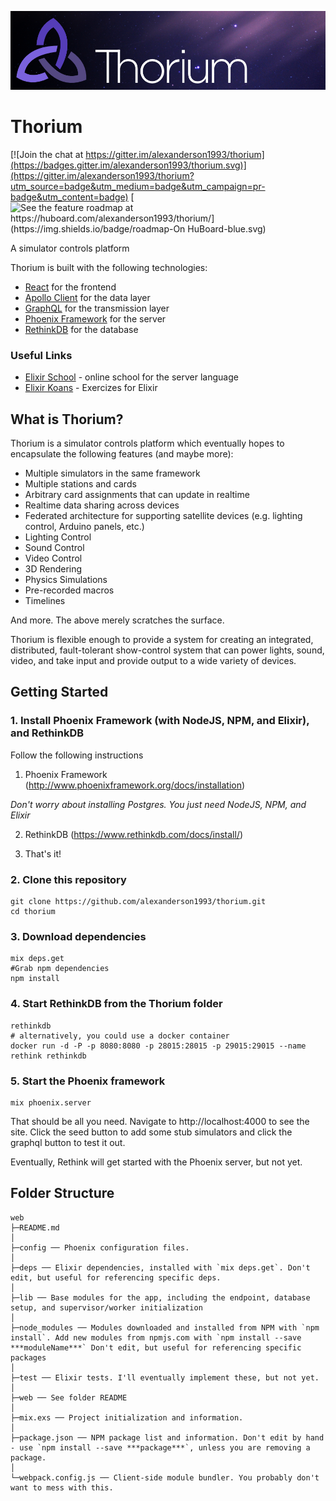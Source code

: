 ![Thorium](github-banner.png)
# Thorium

[![Join the chat at https://gitter.im/alexanderson1993/thorium](https://badges.gitter.im/alexanderson1993/thorium.svg)](https://gitter.im/alexanderson1993/thorium?utm_source=badge&utm_medium=badge&utm_campaign=pr-badge&utm_content=badge)
[![See the feature roadmap at https://huboard.com/alexanderson1993/thorium/](https://img.shields.io/badge/roadmap-On HuBoard-blue.svg)](https://huboard.com/alexanderson1993/thorium/)

A simulator controls platform

Thorium is built with the following technologies:
* [React](https://facebook.github.io/react/) for the frontend
* [Apollo Client](http://www.apollostack.com/) for the data layer
* [GraphQL](http://graphql.org) for the transmission layer
* [Phoenix Framework](http://phoenixframework.org/) for the server
* [RethinkDB](https://www.rethinkdb.com/) for the database


### Useful Links
* [Elixir School](http://elixirschool.com/) - online school for the server language
* [Elixir Koans](https://github.com/elixirkoans/elixir-koans) - Exercizes for Elixir

## What is Thorium?
Thorium is a simulator controls platform which eventually hopes to encapsulate the following features (and maybe more):
* Multiple simulators in the same framework
* Multiple stations and cards
* Arbitrary card assignments that can update in realtime
* Realtime data sharing across devices
* Federated architecture for supporting satellite devices (e.g. lighting control, Arduino panels, etc.)
* Lighting Control
* Sound Control
* Video Control
* 3D Rendering
* Physics Simulations
* Pre-recorded macros
* Timelines

And more. The above merely scratches the surface.

Thorium is flexible enough to provide a system for creating an integrated, distributed, fault-tolerant show-control system that can power lights, sound, video, and take input and provide output to a wide variety of devices.

## Getting Started

### 1. Install Phoenix Framework (with NodeJS, NPM, and Elixir), and RethinkDB
Follow the following instructions

1. Phoenix Framework (http://www.phoenixframework.org/docs/installation)

*Don't worry about installing Postgres. You just need NodeJS, NPM, and Elixir*

2. RethinkDB (https://www.rethinkdb.com/docs/install/)

3. That's it!

### 2. Clone this repository
```
git clone https://github.com/alexanderson1993/thorium.git
cd thorium
```

### 3. Download dependencies
```
mix deps.get
#Grab npm dependencies
npm install
```

### 4. Start RethinkDB from the Thorium folder
```
rethinkdb
# alternatively, you could use a docker container
docker run -d -P -p 8080:8080 -p 28015:28015 -p 29015:29015 --name rethink rethinkdb
```

### 5. Start the Phoenix framework
```
mix phoenix.server
```

That should be all you need. Navigate to http://localhost:4000 to see the site. Click the seed button to add some stub simulators and click the graphql button to test it out.

Eventually, Rethink will get started with the Phoenix server, but not yet.

## Folder Structure

```
web
├─README.md
│
├─config ── Phoenix configuration files.
│
├─deps ── Elixir dependencies, installed with `mix deps.get`. Don't edit, but useful for referencing specific deps.
│
├─lib ── Base modules for the app, including the endpoint, database setup, and supervisor/worker initialization
│
├─node_modules ── Modules downloaded and installed from NPM with `npm install`. Add new modules from npmjs.com with `npm install --save ***moduleName***` Don't edit, but useful for referencing specific packages
│
├─test ── Elixir tests. I'll eventually implement these, but not yet.
│
├─web ── See folder README
│
├─mix.exs ── Project initialization and information.
│
├─package.json ── NPM package list and information. Don't edit by hand - use `npm install --save ***package***`, unless you are removing a package.
│
└─webpack.config.js ── Client-side module bundler. You probably don't want to mess with this.

```
